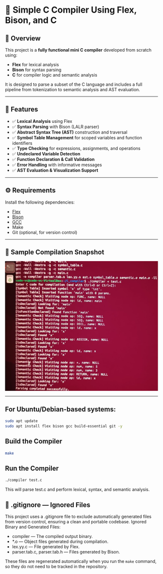 # 🚀 Simple C Compiler Using Flex, Bison, and C

## 📝 Overview

This project is a **fully functional mini C compiler** developed from scratch using:

- **Flex** for lexical analysis
- **Bison** for syntax parsing
- **C** for compiler logic and semantic analysis

It is designed to parse a subset of the C language and includes a full pipeline from tokenization to semantic analysis and AST evaluation.

---

## 🔧 Features

- ✅ **Lexical Analysis** using Flex
- ✅ **Syntax Parsing** with Bison (LALR parser)
- ✅ **Abstract Syntax Tree (AST)** construction and traversal
- ✅ **Symbol Table Management** for scoped variables and function identifiers
- ✅ **Type Checking** for expressions, assignments, and operations
- ✅ **Undeclared Variable Detection**
- ✅ **Function Declaration & Call Validation**
- ✅ **Error Handling** with informative messages
- ✅ **AST Evaluation & Visualization Support**


---

## ⚙️ Requirements

Install the following dependencies:

- [Flex](https://github.com/westes/flex)
- [Bison](https://www.gnu.org/software/bison/)
- [GCC](https://gcc.gnu.org/)
- Make
- Git (optional, for version control)

---

## 📸 Sample Compilation Snapshot

![Compilation Snapshot](C_compiler%20snap.jpeg)

---

## For Ubuntu/Debian-based systems:
```bash
sudo apt update
sudo apt install flex bison gcc build-essential git -y
```

## Build the Compiler
```bash
make
``` 

## Run the Compiler
```bash
./compiler test.c
```
This will parse test.c and perform lexical, syntax, and semantic analysis.

## 📁 .gitignore — Ignored Files

This project uses a .gitignore file to exclude automatically generated files from version control, ensuring a clean and portable codebase.
Ignored Binary and Generated Files:
- compiler — The compiled output binary.
- *.o — Object files generated during compilation.
- lex.yy.c — File generated by Flex.
- parser.tab.c, parser.tab.h — Files generated by Bison.

These files are regenerated automatically when you run the `make` command, so they do not need to be tracked in the repository.








